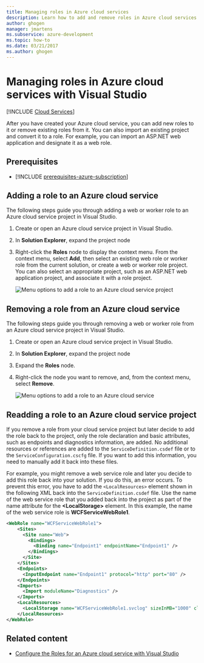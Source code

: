 ```yaml
---
title: Managing roles in Azure cloud services
description: Learn how to add and remove roles in Azure cloud services with Visual Studio.
author: ghogen
manager: jmartens
ms.subservice: azure-development
ms.topic: how-to
ms.date: 03/21/2017
ms.author: ghogen
---
```

# Managing roles in Azure cloud services with Visual Studio


 [!INCLUDE [Cloud Services](./includes/cloud-services-legacy.md)]

After you have created your Azure cloud service, you can add new roles to it or remove existing roles from it. You can also import an existing project and convert it to a role. For example, you can import an ASP.NET web application and designate it as a web role.

## Prerequisites

- [!INCLUDE [prerequisites-azure-subscription](includes/prerequisites-azure-subscription.md)]

## Adding a role to an Azure cloud service
The following steps guide you through adding a web or worker role to an Azure cloud service project in Visual Studio.

1. Create or open an Azure cloud service project in Visual Studio.

1. In **Solution Explorer**, expand the project node

1. Right-click the **Roles** node to display the context menu. From the context menu, select **Add**, then select an existing web role or worker role from the current solution, or create a web or worker role project. You can also select an appropriate project, such as an ASP.NET web application project, and associate it with a role project.

   ![Menu options to add a role to an Azure cloud service project](./media/vs-azure-tools-cloud-service-project-managing-roles/add-role.png)

## Removing a role from an Azure cloud service
The following steps guide you through removing a web or worker role from an Azure cloud service project in Visual Studio.

1. Create or open an Azure cloud service project in Visual Studio.

1. In **Solution Explorer**, expand the project node

1. Expand the **Roles** node.

1. Right-click the node you want to remove, and, from the context menu, select **Remove**.

   ![Menu options to add a role to an Azure cloud service](./media/vs-azure-tools-cloud-service-project-managing-roles/remove-role.png)

## Readding a role to an Azure cloud service project
If you remove a role from your cloud service project but later decide to add the role back to the project, only the role declaration and basic attributes, such as endpoints and diagnostics information, are added. No additional resources or references are added to the `ServiceDefinition.csdef` file or to the `ServiceConfiguration.cscfg` file. If you want to add this information, you need to manually add it back into these files.

For example, you might remove a web service role and later you decide to add this role back into your solution. If you do this, an error occurs. To prevent this error, you have to add the `<LocalResources>` element shown in the following XML back into the `ServiceDefinition.csdef` file. Use the name of the web service role that you added back into the project as part of the name attribute for the **\<LocalStorage>** element. In this example, the name of the web service role is **WCFServiceWebRole1**.

```xml
<WebRole name="WCFServiceWebRole1">
    <Sites>
      <Site name="Web">
        <Bindings>
          <Binding name="Endpoint1" endpointName="Endpoint1" />
        </Bindings>
      </Site>
    </Sites>
    <Endpoints>
      <InputEndpoint name="Endpoint1" protocol="http" port="80" />
    </Endpoints>
    <Imports>
      <Import moduleName="Diagnostics" />
    </Imports>
    <LocalResources>
      <LocalStorage name="WCFServiceWebRole1.svclog" sizeInMB="1000" cleanOnRoleRecycle="false" />
    </LocalResources>
</WebRole>
```

## Related content
- [Configure the Roles for an Azure cloud service with Visual Studio](vs-azure-tools-configure-roles-for-cloud-service.md)
